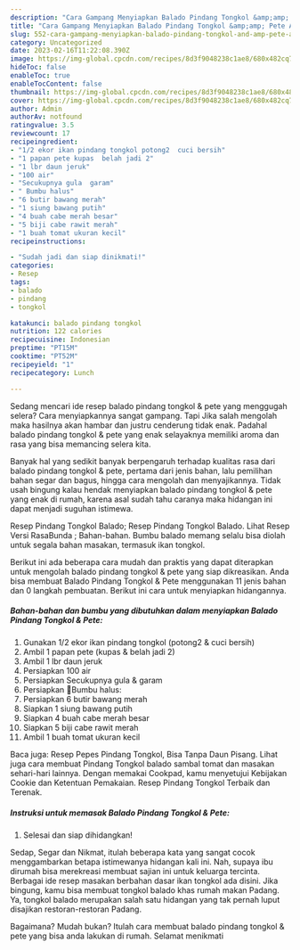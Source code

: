 ```yaml
---
description: "Cara Gampang Menyiapkan Balado Pindang Tongkol &amp;amp; Pete Anti Gagal"
title: "Cara Gampang Menyiapkan Balado Pindang Tongkol &amp;amp; Pete Anti Gagal"
slug: 552-cara-gampang-menyiapkan-balado-pindang-tongkol-and-amp-pete-anti-gagal
category: Uncategorized
date: 2023-02-16T11:22:08.390Z
image: https://img-global.cpcdn.com/recipes/8d3f9048238c1ae8/680x482cq70/balado-pindang-tongkol-pete-foto-resep-utama.jpg
hideToc: false
enableToc: true
enableTocContent: false
thumbnail: https://img-global.cpcdn.com/recipes/8d3f9048238c1ae8/680x482cq70/balado-pindang-tongkol-pete-foto-resep-utama.jpg
cover: https://img-global.cpcdn.com/recipes/8d3f9048238c1ae8/680x482cq70/balado-pindang-tongkol-pete-foto-resep-utama.jpg
author: Admin
authorAv: notfound
ratingvalue: 3.5
reviewcount: 17
recipeingredient:
- "1/2 ekor ikan pindang tongkol potong2  cuci bersih"
- "1 papan pete kupas  belah jadi 2"
- "1 lbr daun jeruk"
- "100 air"
- "Secukupnya gula  garam"
- " Bumbu halus"
- "6 butir bawang merah"
- "1 siung bawang putih"
- "4 buah cabe merah besar"
- "5 biji cabe rawit merah"
- "1 buah tomat ukuran kecil"
recipeinstructions:

- "Sudah jadi dan siap dinikmati!"
categories:
- Resep
tags:
- balado
- pindang
- tongkol

katakunci: balado pindang tongkol 
nutrition: 122 calories
recipecuisine: Indonesian
preptime: "PT15M"
cooktime: "PT52M"
recipeyield: "1"
recipecategory: Lunch

---
```



Sedang mencari ide resep balado pindang tongkol &amp; pete yang menggugah selera? Cara menyiapkannya sangat gampang. Tapi Jika salah mengolah maka hasilnya akan hambar dan justru cenderung tidak enak. Padahal balado pindang tongkol &amp; pete yang enak selayaknya memiliki aroma dan rasa yang bisa memancing selera kita.


Banyak hal yang sedikit banyak berpengaruh terhadap kualitas rasa dari balado pindang tongkol &amp; pete, pertama dari jenis bahan, lalu pemilihan bahan segar dan bagus, hingga cara mengolah dan menyajikannya. Tidak usah bingung kalau hendak menyiapkan balado pindang tongkol &amp; pete yang enak di rumah, karena asal sudah tahu caranya maka hidangan ini dapat menjadi suguhan istimewa.

Resep Pindang Tongkol Balado; Resep Pindang Tongkol Balado. Lihat Resep Versi RasaBunda ; Bahan-bahan. Bumbu balado memang selalu bisa diolah untuk segala bahan masakan, termasuk ikan tongkol.


Berikut ini ada beberapa cara mudah dan praktis yang dapat diterapkan untuk mengolah balado pindang tongkol &amp; pete yang siap dikreasikan. Anda bisa membuat Balado Pindang Tongkol &amp; Pete menggunakan 11 jenis bahan dan 0 langkah pembuatan. Berikut ini cara untuk menyiapkan hidangannya.

<!--inarticleads1-->

##### Bahan-bahan dan bumbu yang dibutuhkan dalam menyiapkan Balado Pindang Tongkol &amp; Pete:

1. Gunakan 1/2 ekor ikan pindang tongkol (potong2 &amp; cuci bersih)
1. Ambil 1 papan pete (kupas &amp; belah jadi 2)
1. Ambil 1 lbr daun jeruk
1. Persiapkan 100 air
1. Persiapkan Secukupnya gula &amp; garam
1. Persiapkan  🍅Bumbu halus:
1. Persiapkan 6 butir bawang merah
1. Siapkan 1 siung bawang putih
1. Siapkan 4 buah cabe merah besar
1. Siapkan 5 biji cabe rawit merah
1. Ambil 1 buah tomat ukuran kecil


Baca juga: Resep Pepes Pindang Tongkol, Bisa Tanpa Daun Pisang. Lihat juga cara membuat Pindang Tongkol balado sambal tomat dan masakan sehari-hari lainnya. Dengan memakai Cookpad, kamu menyetujui Kebijakan Cookie dan Ketentuan Pemakaian. Resep Pindang Tongkol Terbaik dan Terenak. 

<!--inarticleads2-->

##### Instruksi untuk memasak Balado Pindang Tongkol &amp; Pete:


1. Selesai dan siap dihidangkan!

Sedap, Segar dan Nikmat, itulah beberapa kata yang sangat cocok menggambarkan betapa istimewanya hidangan kali ini. Nah, supaya ibu dirumah bisa merekreasi membuat sajian ini untuk keluarga tercinta. Berbagai ide resep masakan berbahan dasar ikan tongkol ada disini. Jika bingung, kamu bisa membuat tongkol balado khas rumah makan Padang. Ya, tongkol balado merupakan salah satu hidangan yang tak pernah luput disajikan restoran-restoran Padang. 

Bagaimana? Mudah bukan? Itulah cara membuat balado pindang tongkol &amp; pete yang bisa anda lakukan di rumah. Selamat menikmati
